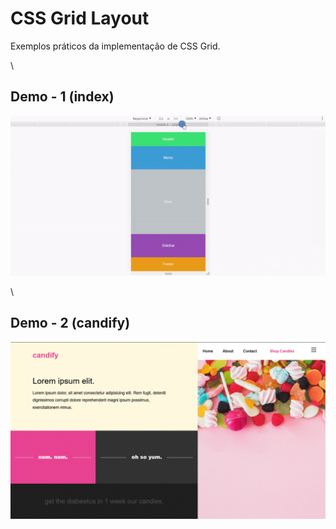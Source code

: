 # CSS Grid Layout
Exemplos práticos da implementação de CSS Grid.  

\
## Demo - 1 (index)
![](images/demo.gif)  

\
## Demo - 2 (candify)
![](images/demo-2.gif)
